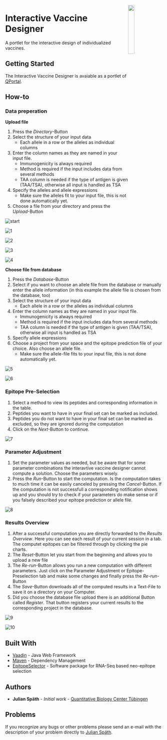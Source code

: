 <img src="img/vaccine_designer/qbic_logo.png"
     style="float: right; 
     margin-right: 10px;
     width: 20%;" />

# Interactive Vaccine Designer 

A portlet for the interactive design of individualized vaccines. 

## Getting Started

The Interactive Vaccine Designer is avaiable as a portlet of [QPortal](https://portal.qbic.uni-tuebingen.de/portal/).

## How-to

### Data preperation

**Upload file**

1. Press the *Directory*-Button
2. Select the structure of your input data
	* Each allele in a row or the alleles as individual columns
3. Enter the column names as they are named in your input file.
	* Immunogenicity is always required
	* Method is required if the input includes data from several methods
	* TAA column is needed if the type of antigen is given (TAA/TSA), otherwise all input is handled as TSA 	
4. Specify the alleles and allele expressions
	* Make sure the alleles fit to your input file, this is not done automatically yet. 
5. Choose a file from your directory and press the *Upload*-Button

![start](img/vaccine_designer/start.png)

![1](img/vaccine_designer/1.png)

![2](img/vaccine_designer/2.png)

![3](img/vaccine_designer/3.png)

![4](img/vaccine_designer/4.png)

**Choose file from database**

1. Press the *Database*-Button
2. Select if you want to choose an allele file from the database or manually enter the allele information (in this example the allele file is chosen from the database, too)
3. Select the structure of your input data
	* Each allele in a row or the alleles as individual columns
3. Enter the column names as they are named in your input file.
	* Immunogenicity is always required
	* Method is required if the input includes data from several methods
	* TAA column is needed if the type of antigen is given (TAA/TSA), otherwise all input is handled as TSA 	
4. Specify allele expressions
5. Choose a project from your space and the epitope prediction file of your choice. Also choose an allele file.
	* Make sure the allele-file fits to your input file, this is not done automatically yet. 

![5](img/vaccine_designer/9.png)

![6](img/vaccine_designer/10.png)

### Epitope Pre-Selection

1. Select a method to view its peptides and corresponding information in the table.
2. Peptides you want to have in your final set can be marked as included.
3. Peptides you do not want to have in your final set can be marked as excluded, so they are ignored during the computation
4. Click on the *Next*-Button to continue.

![7](img/vaccine_designer/5.png)

### Parameter Adjustment

1. Set the parameter values as needed, but be aware that for some parameter combinations the interavtive vaccine designer cannot compute a solution. Choose the parameters wisely.
2. Press the *Run*-Button to start the computation. Is the computation takes to much time it can be easily canceled by pressing the *Cancel*-Button. If the computation is not successfull a corresponding notification shows up and you should try to check if your parameters do make sense or if you falsely described your epitope prediction or allele file.

![8](img/vaccine_designer/6.png)

### Results Overview

1. After a successful computation you are directly forwarded to the *Results Overview*. Here you can see each result of your current session in a tab. The computet epitopes can be filtered through by clicking the pie charts.
2. The *Reset*-Button let you start from the beginning and allows you to upload a new file
3. The *Re-run*-Button allows you run a new computation with different parameters. Just click on the Parameter Adjustment or Epitope-Preselection tab and make some changes and finally press the *Re-run*-Button
4. The *Save*-Button downloads all of the computed results in a Text-File to save it on a directory on your Computer.
5. Did you choose the database file upload there is an additional Button called *Register*. That button registers your current results to the corresponding project in the database.

![9](img/vaccine_designer/7.png)

![10](img/vaccine_designer/8.png)

## Built With

* [Vaadin](https://vaadin.com/) - Java Web Framework
* [Maven](https://maven.apache.org/) - Dependency Management
* [EpitopeSelector](https://hub.docker.com/r/aperim/epitopeselector/) - Software package for RNA-Seq based neo-epitope selection


## Authors

* **Julian Späth** - *Initial work* - [Quantitative Biology Center Tübingen](https://www.uni-tuebingen.de/einrichtungen/zentrale-einrichtungen/zentrum-fuer-quantitative-biologie-qbic.html)

## Problems
If you recognize any bugs or other problems please send an e-mail with the description of your problem directly to [Julian Späth](mailto:spaethju@posteo.de).